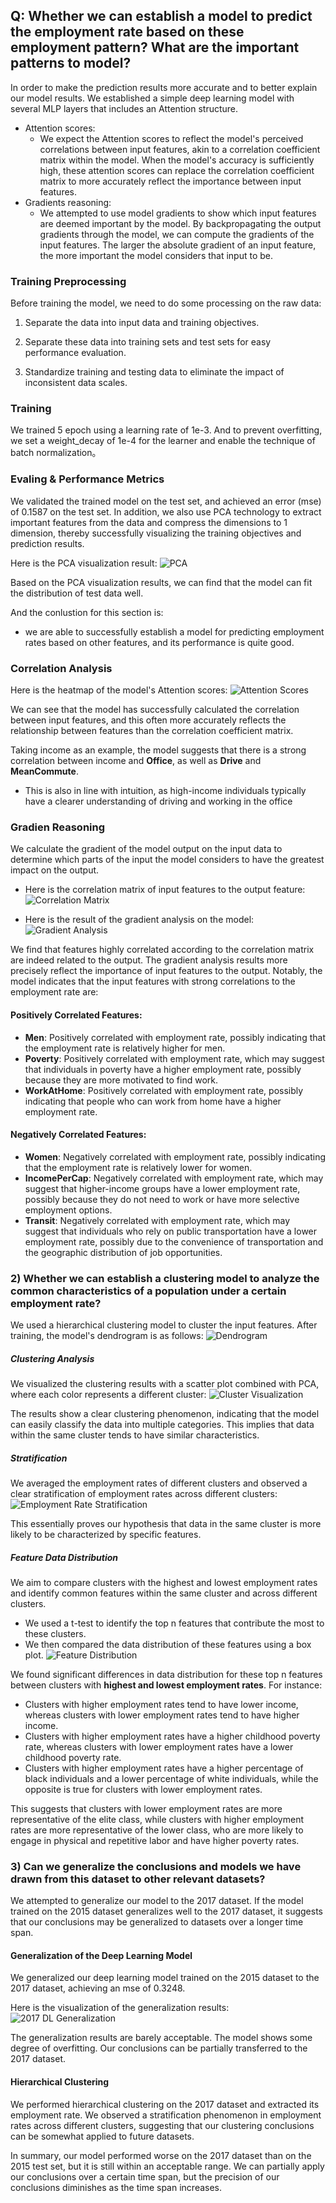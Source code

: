 ## Q: Whether we can establish a model to predict the employment rate based on these employment pattern? What are the important patterns to model?
In order to make the prediction results more accurate and to better explain our model results. We established a simple deep learning model with several MLP layers that includes an Attention structure. 
- Attention scores:
    - We expect the Attention scores to reflect the model's perceived correlations between input features, akin to a correlation coefficient matrix within the model. When the model's accuracy is sufficiently high, these attention scores can replace the correlation coefficient matrix to more accurately reflect the importance between input features.
- Gradients reasoning:
    - We attempted to use model gradients to show which input features are deemed important by the model. By backpropagating the output gradients through the model, we can compute the gradients of the input features. The larger the absolute gradient of an input feature, the more important the model considers that input to be.

### Training Preprocessing


Before training the model, we need to do some processing on the raw data:


1. Separate the data into input data and training objectives.

2. Separate these data into training sets and test sets for easy performance evaluation.

3. Standardize training and testing data to eliminate the impact of inconsistent data scales.

### Training
We trained 5 epoch using a learning rate of 1e-3. And to prevent overfitting, we set a weight_decay of 1e-4 for the learner and enable the technique of batch normalization。

### Evaling & Performance Metrics
We validated the trained model on the test set, and achieved an error (mse) of 0.1587 on the test set. In addition, we also use PCA technology to extract important features from the data and compress the dimensions to 1 dimension, thereby successfully visualizing the training objectives and prediction results. 

Here is the PCA visualization result:
![PCA](images/pca.png)

Based on the PCA visualization results, we can find that the model can fit the distribution of test data well. 

And the conlustion for this section is:
- we are able to successfully establish a model for predicting employment rates based on other features, and its performance is quite good.

### Correlation Analysis
Here is the heatmap of the model's Attention scores:
![Attention Scores](images/attn_score.png)

We can see that the model has successfully calculated the correlation between input features, and this often more accurately reflects the relationship between features than the correlation coefficient matrix.

Taking income as an example, the model suggests that there is a strong correlation between income and **Office**, as well as **Drive** and **MeanCommute**. 
- This is also in line with intuition, as high-income individuals typically have a clearer understanding of driving and working in the office

### Gradien Reasoning
We calculate the gradient of the model output on the input data to determine which parts of the input the model considers to have the greatest impact on the output.

- Here is the correlation matrix of input features to the output feature:
![Correlation Matrix](images/corr.png)

- Here is the result of the gradient analysis on the model:
![Gradient Analysis](images/grad.png)

We find that features highly correlated according to the correlation matrix are indeed related to the output. The gradient analysis results more precisely reflect the importance of input features to the output. Notably, the model indicates that the input features with strong correlations to the employment rate are:

#### Positively Correlated Features: 
- **Men**: Positively correlated with employment rate, possibly indicating that the employment rate is relatively higher for men.
- **Poverty**: Positively correlated with employment rate, which may suggest that individuals in poverty have a higher employment rate, possibly because they are more motivated to find work.
- **WorkAtHome**: Positively correlated with employment rate, possibly indicating that people who can work from home have a higher employment rate.

#### Negatively Correlated Features:
- **Women**: Negatively correlated with employment rate, possibly indicating that the employment rate is relatively lower for women.
- **IncomePerCap**: Negatively correlated with employment rate, which may suggest that higher-income groups have a lower employment rate, possibly because they do not need to work or have more selective employment options.
- **Transit**: Negatively correlated with employment rate, which may suggest that individuals who rely on public transportation have a lower employment rate, possibly due to the convenience of transportation and the geographic distribution of job opportunities.

### 2) Whether we can establish a clustering model to analyze the common characteristics of a population under a certain employment rate?

We used a hierarchical clustering model to cluster the input features. After training, the model's dendrogram is as follows:
![Dendrogram](images/tree.png)

##### Clustering Analysis
We visualized the clustering results with a scatter plot combined with PCA, where each color represents a different cluster:
![Cluster Visualization](images/cluster.png)

The results show a clear clustering phenomenon, indicating that the model can easily classify the data into multiple categories. This implies that data within the same cluster tends to have similar characteristics.

##### Stratification
We averaged the employment rates of different clusters and observed a clear stratification of employment rates across different clusters:
![Employment Rate Stratification](images/employ.png)

This essentially proves our hypothesis that data in the same cluster is more likely to be characterized by specific features.

##### Feature Data Distribution
We aim to compare clusters with the highest and lowest employment rates and identify common features within the same cluster and across different clusters.

- We used a t-test to identify the top n features that contribute the most to these clusters.
- We then compared the data distribution of these features using a box plot.
![Feature Distribution](images/distribution.png)

We found significant differences in data distribution for these top n features between clusters with **highest and lowest employment rates**. For instance:
- Clusters with higher employment rates tend to have lower income, whereas clusters with lower employment rates tend to have higher income.
- Clusters with higher employment rates have a higher childhood poverty rate, whereas clusters with lower employment rates have a lower childhood poverty rate.
- Clusters with higher employment rates have a higher percentage of black individuals and a lower percentage of white individuals, while the opposite is true for clusters with lower employment rates.

This suggests that clusters with lower employment rates are more representative of the elite class, while clusters with higher employment rates are more representative of the lower class, who are more likely to engage in physical and repetitive labor and have higher poverty rates.

### 3) Can we generalize the conclusions and models we have drawn from this dataset to other relevant datasets?

We attempted to generalize our model to the 2017 dataset. If the model trained on the 2015 dataset generalizes well to the 2017 dataset, it suggests that our conclusions may be generalized to datasets over a longer time span.

#### Generalization of the Deep Learning Model
We generalized our deep learning model trained on the 2015 dataset to the 2017 dataset, achieving an mse of 0.3248.

Here is the visualization of the generalization results:
![2017 DL Generalization](images/2017DL.png)

The generalization results are barely acceptable. The model shows some degree of overfitting. Our conclusions can be partially transferred to the 2017 dataset.

#### Hierarchical Clustering
We performed hierarchical clustering on the 2017 dataset and extracted its employment rate. We observed a stratification phenomenon in employment rates across different clusters, suggesting that our clustering conclusions can be somewhat applied to future datasets.

In summary, our model performed worse on the 2017 dataset than on the 2015 test set, but it is still within an acceptable range. We can partially apply our conclusions over a certain time span, but the precision of our conclusions diminishes as the time span increases.

